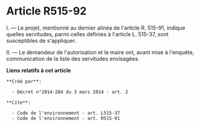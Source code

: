 # Article R515-92

I. ― Le projet, mentionné au dernier alinéa de l'article R. 515-91, indique quelles servitudes, parmi celles définies à
l'article L. 515-37, sont susceptibles de s'appliquer. 

II. ― Le demandeur de l'autorisation et le maire ont, avant mise à l'enquête, communication de la liste des servitudes
envisagées.

**Liens relatifs à cet article**

	**Créé par**:

	  - Décret n°2014-284 du 3 mars 2014 - art. 2

	**Cite**:

	  - Code de l'environnement - art. L515-37
	  - Code de l'environnement - art. R515-91
